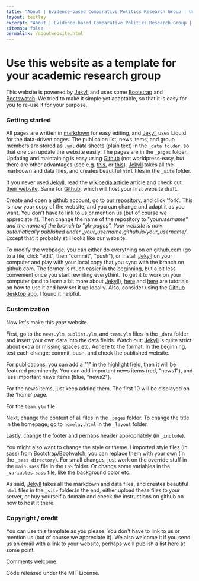 ```yaml
---
title: "About | Evidence-based Comparative Politics Research Group | University of Münster and Aarhus University"
layout: textlay
excerpt: "About | Evidence-based Comparative Politics Research Group | University of Münster and Aarhus University"
sitemap: false
permalink: /aboutwebsite.html
---
```


# Use this website as a template for your academic research group

This website is powered by [Jekyll](https://jekyllrb.com) and uses some [Bootstrap](http://www.getbootstrap.com) and [Bootswatch](http://www.bootswatch.com). We tried to make it simple yet adaptable, so that it is easy for you to re-use it for your purpose.

### Getting started

All pages are written in [markdown](https://github.com/adam-p/markdown-here/wiki/Markdown-Cheatsheet) for easy editing, and [Jekyll](https://jekyllrb.com) uses Liquid for the data-driven pages. The publicaion list, news items, and group members are stored as `.yml` data sheets (plain text) in the `_data folder`, so that one can update the website easily. The pages are in the `_pages` folder. Updating and maintaining is easy using [Github](http://www.github.com) (not worldpress-easy, but there are other advantages (see e.g. [this](https://www.taniarascia.com/make-a-static-website-with-jekyll/), or [this](http://www.webdesignerdepot.com/2015/11/jekyll-against-the-rest-of-the-world/)). [Jekyll](https://jekyllrb.com) takes all the markdown and data files, and creates beautiful `html` files in the `_site` folder.

If you never used [Jekyll](https://jekyllrb.com), read the [wikipedia article](<https://en.wikipedia.org/wiki/Jekyll_(software)>) article and check out [their website](https://jekyllrb.com). Same for [Github](http://www.github.com), which will host your first website draft.

Create and open a github account, go to [our repository](https://github.com/allanlab/allanlab), and click 'fork'. This is now your copy of the website, and you can change and adapt it as you want. You don't have to link to us or mention us (but of course we appreciate it). Then change the name of the repository to "your*username" and the name of the branch to "gh-pages". Your website is now automatically published under \_your_username.github.io/your_username/*. Except that it probably still looks like our website.

To modify the webpage, you can either do everything on on github.com (go to a file, click "edit", then "commit", "push"), or install [Jekyll](https://jekyllrb.com) on your computer and play with your local copy that you sync with the branch on github.com. The former is much easier in the beginning, but a bit less convenient once you start rewriting everythint. To get it to work on your computer (and to learn a bit more about [Jekyll](https://jekyllrb.com)), [here](https://www.taniarascia.com/make-a-static-website-with-jekyll/) and [here](https://scotch.io/tutorials/getting-started-with-jekyll-plus-a-free-bootstrap-3-starter-theme) are tutorials on how to use it and how set it up locally. Also, consider using the [Github desktop app](http://www.desktop.github.com), I found it helpful.

### Customization

Now let's make this _your_ website.

First, go to the `news.ylm`, `publist.ylm`, and `team.ylm` files in the `_data` folder and insert your own data into the data fields. Watch out: [Jekyll](https://jekyllrb.com) is quite strict about extra or missing spaces etc. Adhere to the format. In the beginning, test each change: commit, push, and check the published website.

For publications, you can add a "1" in the highlight field, then it will be featured prominently. You can add important news items (red, "news1"), and less important news items (blue, "news2").

For the news items, just keep adding them. The first 10 will be displayed on the 'home' page.

For the `team.ylm` file

Next, change the content of all files in the `_pages` folder. To change the title in the homepage, go to `homelay.html` in the `_layout` folder.

Lastly, change the footer and perhaps header appropriately (in `_include`).

You might also want to change the style or theme. I imported style files (in sass) from Bootstrap/Bootwatch, you can replace them with your own (in the `_sass directory`). For small changes, just work on the override stuff in the `main.sass` file in the `CSS` folder. Or change some variables in the `_variables.sass` file, like the background color etc.

As said, [Jekyll](https://jekyllrb.com) takes all the markdown and data files, and creates beautiful `html` files in the `_site` folder.In the end, either upload these files to your server, or buy yourself a domain and check the instructions on github on how to host it there.

### Copyright / credit

You can use this template as you please. You don't have to link to us or mention us (but of course we appreciate it). We also welcome it if you send us an email with a link to your website, perhaps we'll publish a list here at some point.

Comments welcome.

Code released under the MIT License.
